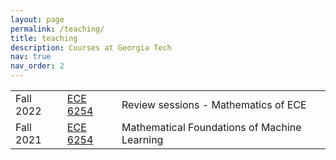 ```yaml
---
layout: page
permalink: /teaching/
title: teaching
description: Courses at Georgia Tech
nav: true
nav_order: 2
---
```


<table class="table table-borderless table-hover text-left">
<tbody id="myTable">

<tr class="d-flex">
<td class="col-2">Fall 2022</td>
<td class="col-2"><a class="" href=""> ECE 6254 </a></td>
<td class="col-8"><a class=""> Review sessions - Mathematics of ECE </a></td>
</tr>

<tr class="d-flex">
<td class="col-2">Fall 2021</td>
<td class="col-2"><a class="" href=""> ECE 6254 </a></td>
<td class="col-8"><a class=""> Mathematical Foundations of Machine Learning </a></td>
</tr>

</tbody>
</table>
